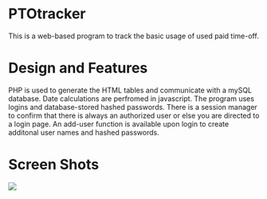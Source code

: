 # PTOtracker
This is a web-based program to track the basic usage of used paid time-off.

# Design and Features
PHP is used to generate the HTML tables and communicate with a mySQL database. Date calculations are perfromed in javascript. The program uses logins and database-stored hashed passwords. There is a session manager to confirm that there is always an authorized user or else you are directed to a login page. An add-user function is available upon login to create additonal user names and hashed passwords.

# Screen Shots
<img src="betterin30days.github.io/pto/screenshots/pto.png"/>
